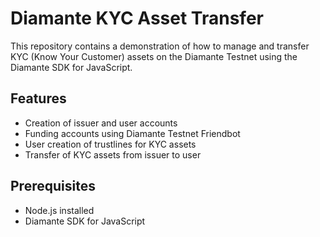 # Diamante KYC Asset Transfer

This repository contains a demonstration of how to manage and transfer KYC (Know Your Customer) assets on the Diamante Testnet using the Diamante SDK for JavaScript.

## Features
- Creation of issuer and user accounts
- Funding accounts using Diamante Testnet Friendbot
- User creation of trustlines for KYC assets
- Transfer of KYC assets from issuer to user

## Prerequisites
- Node.js installed
- Diamante SDK for JavaScript


